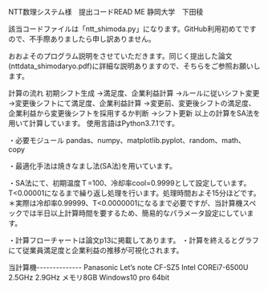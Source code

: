 NTT数理システム様　提出コードREAD ME
静岡大学　下田稜

該当コードファイルは「ntt_shimoda.py」になります。GitHub利用初めてですので、不手際ありましたら申し訳ありません。

おおよそのプログラム説明をさせていただきます。同じく提出した論文(nttdata_shimodaryo.pdf)に詳細な説明ありますので、そちらをご参照お願いします。

計算の流れ
初期シフト生成
→満足度、企業利益計算
→ルールに従いシフト変更
→変更後シフトにて満足度、企業利益計算
→変更前、変更後シフトの満足度、企業利益から変更後シフトを採用するか判断
→シフト更新
以上の計算をSA法を用いて計算しています。
使用言語はPython3.7.1です。

・必要モジュール
pandas、numpy、matplotlib.pyplot、random、math、copy

・最適化手法は焼きなまし法(SA法)を用いています。

・SA法にて、初期温度Ｔ=100、冷却率cool=0.9999として設定しています。T<0.00001になるまで繰り返し処理を行います。処理時間およそ15分ほどです。
＊実際は冷却率0.99999、T<0.0000001になるまで必要ですが、当計算機スペックでは半日以上計算時間を要するため、簡易的なパラメータ設定にしています。

・計算フローチャートは論文p13に掲載してあります。
・計算を終えるとグラフにて従業員満足度と企業利益の推移が可視化されます。

当計算機--------------
Panasonic Let’s note CF-SZ5
Intel COREi7-6500U 2.5GHz 2.9GHz
メモリ8GB
Windows10 pro  64bit



